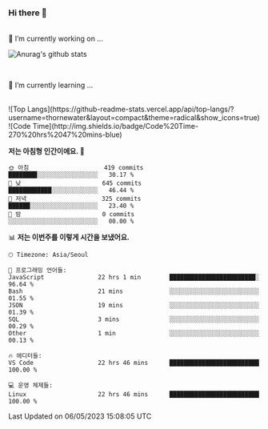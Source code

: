 ### Hi there 👋
<br>
🔭 I’m currently working on ...
<br>

![Anurag's github stats](https://github-readme-stats.vercel.app/api?username=thornewater&theme=radical&show_icons=true)

<br>

🌱 I’m currently learning ...
<br>
<!--START_SECTION:waka-->
<br>
![Top Langs](https://github-readme-stats.vercel.app/api/top-langs/?username=thornewater&layout=compact&theme=radical&show_icons=true)

<br>
![Code Time](http://img.shields.io/badge/Code%20Time-270%20hrs%2047%20mins-blue)

**저는 아침형 인간이에요. 🐤** 

```text
🌞 아침                     419 commits         ████████░░░░░░░░░░░░░░░░░   30.17 % 
🌆 낮　                     645 commits         ████████████░░░░░░░░░░░░░   46.44 % 
🌃 저녁                     325 commits         ██████░░░░░░░░░░░░░░░░░░░   23.40 % 
🌙 밤　                     0 commits           ░░░░░░░░░░░░░░░░░░░░░░░░░   00.00 % 
```


📊 **저는 이번주를 이렇게 시간을 보냈어요.** 

```text
🕑︎ Timezone: Asia/Seoul

💬 프로그래밍 언어들: 
JavaScript               22 hrs 1 min        ████████████████████████░   96.64 % 
Bash                     21 mins             ░░░░░░░░░░░░░░░░░░░░░░░░░   01.55 % 
JSON                     19 mins             ░░░░░░░░░░░░░░░░░░░░░░░░░   01.39 % 
SQL                      3 mins              ░░░░░░░░░░░░░░░░░░░░░░░░░   00.29 % 
Other                    1 min               ░░░░░░░░░░░░░░░░░░░░░░░░░   00.13 % 

🔥 에디터들: 
VS Code                  22 hrs 46 mins      █████████████████████████   100.00 % 

💻 운영 체제들: 
Linux                    22 hrs 46 mins      █████████████████████████   100.00 % 
```


 Last Updated on 06/05/2023 15:08:05 UTC
<!--END_SECTION:waka-->



<!--
**thornewater/thornewater** is a ✨ _special_ ✨ repository because its `README.md` (this file) appears on your GitHub profile.

Here are some ideas to get you started:

- 🔭 I’m currently working on ...
- 🌱 I’m currently learning ...
- 👯 I’m looking to collaborate on ...
- 🤔 I’m looking for help with ...
- 💬 Ask me about ...
- 📫 How to reach me: ...
- 😄 Pronouns: ...
- ⚡ Fun fact: ...
-->
